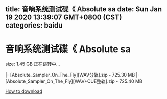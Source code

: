 
title: 音响系统测试碟《 Absolute sa
date: Sun Jan 19 2020 13:39:07 GMT+0800 (CST)    
categories: baidu
---

# 音响系统测试碟《 Absolute sa
size: 1.45 GB
 正在跳转中...
 
|- [Absolute_Sampler_On_The_Fly][WAV分轨].zip - 725.30 MB
|- [Absolute_Sampler_On_The_Fly][WAV+CUE整轨].zip - 725.40 MB

[How to download](https://bpcam.bemobtrk.com/go/2ceec3aa-1ca2-46d6-b9ff-aaa5c184517c?jno=3352)